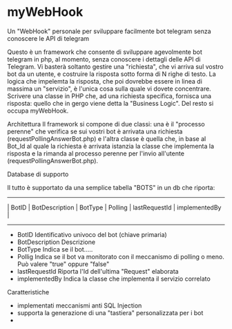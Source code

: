 # myWebHook
Un "WebHook" personale per sviluppare facilmente bot telegram senza conoscere le API di telegram

Questo è un framework che consente di sviluppare agevolmente bot telegram in php, al momento, senza conoscere i dettagli delle API di Telegram. Vi basterà soltanto gestire una "richiesta", che vi arriva sul vostro bot da un utente, e costruire la risposta sotto forma di N righe di testo. La logica che impelemta la risposta, che poi dovrebbe essere in linea di massima un "servizio", è l'unica cosa sulla quale vi dovete concentrare. Scrivere una classe in PHP che, ad una richiesta specifica, fornisca una risposta: quello che in gergo viene detta la "Business Logic". Del resto si occupa myWebHook.

Architettura
Il framework si compone di due classi: una è il "processo perenne" che verifica se sui vostri bot è arrivata una richiesta (requestPollingAnswerBot.php) e l'altra classe è quella che, in base al Bot_Id al quale la richiesta è arrivata istanzia la classe che implementa la risposta e la rimanda al processo perenne per l'invio all'utente (requestPollingAnswerBot.php).



Database di supporto

Il tutto è supportato da una semplice tabella "BOTS" in un db che riporta:

______________________________________________________________________________
| BotID | BotDescription | BotType | Polling | lastRequestId | implementedBy |
______________________________________________________________________________


- BotID           Identificativo univoco del bot (chiave primaria)
- BotDescription  Descrizione
- BotType         Indica se il bot.....
- Pollig          Indica se il bot va monitorato con il meccanismo di polling o meno. Può valere "true" oppure "false"
- lastRequestId   Riporta l'Id dell'ultima "Request" elaborata
- implementedBy   Indica la classe che implementa il servizio correlato


Caratteristiche
- implementati meccanismi anti SQL Injection 
- supporta la generazione di una "tastiera" personalizzata per i bot
- 
